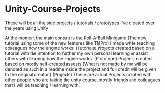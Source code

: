 # Unity-Course-Projects
These will be all the side projects / tutorials / prototypes I've created over the years using Unity

At the moment the main content is the Roll-A-Ball Minigame (The new tutorial using some of the new features like TMPro) I made while teaching colleagues how the engine works. 
(Tutorials) Projects created based on a tutorial with the intention to further my own personal learning or assist others with learning how the engine works.
(Prototype) Projects created based on mostly self-created assests (What is not made by me will be denoted as such in a readme inside the project and full credit will be given to the original creator.)
(Projects) These are actual Projects created with other people who are taking the unity course, mostly friends and coileagues that I will be teaching / learning with.

